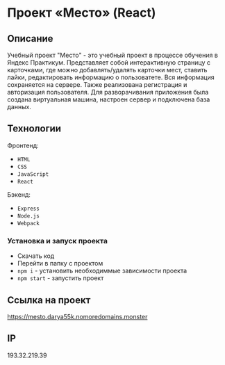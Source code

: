 # Проект «Место» (React)

## Описание
Учебный проект "Место" - это учебный проект в процессе обучения в Яндекс Практикум. Представляет собой интерактивную страницу с карточками, где можно добавлять/удалять карточки мест, ставить лайки, редактировать информацию о пользоватете. Вся информация сохраняется на сервере. Также реализована регистрация и авторизация пользователя. Для разворачивания приложения была создана виртуальная машина, настроен сервер и подключена база данных.

## Технологии
Фронтенд:
* `HTML`
* `CSS` 
* `JavaScript` 
* `React` 

Бэкенд:
* `Express` 
* `Node.js` 
* `Webpack`

### Установка и запуск проекта
* Скачать код
* Перейти в папку с проектом
* `npm i` - установить необходиммые зависимости проекта
* `npm start` - запустить проект

## Ссылка на проект
https://mesto.darya55k.nomoredomains.monster

## IP
193.32.219.39

